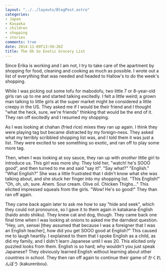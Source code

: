 ```yaml
---
layout: "../../layouts/BlogPost.astro"
categories:
- Japan
- Kasaoka
- children
- shopping
- stories
comments: true
date: 2014-11-09T13:59:26Z
title: The Oh So Exotic Grocery List
---
```


Since Erika is working and I am not, I try to take care of the apartment by shopping for food, cleaning and cooking as much as possible. I wrote out a list of everything that was needed and headed to Hallow's to do the week's shopping.

While I was picking out some tofu for mabodofu, two little 7 or 8-year-old girls ran up to me and started talking excitedly. I felt a little weird; a grown man talking to little girls at the super market might be considered a little creepy in the US. They asked me if I would be their friend and I thought "what the heck, sure, we're friends" thinking that would be the end of it. They ran off excitedly and I resumed my shopping.

As I was looking at chahan (fried rice) mixes they ran up again. I think they were playing tag but became distracted by my foreign-ness. They asked what my terribly scribbled shopping list was, and I told them it was just a list. They were excited to see something so exotic, and ran off to play some more tag.

Then, when I was looking at soy sauce, they ran up with *another* little girl to introduce us. This girl was more shy. They told her, "watch! he's SOOO good", and then turned to me and said "say it!". "Say what?" "English." "What English?" She was a little frustrated that I didn't know what she was talking about, and she stuck her finger into my shopping list. "This English!" "Oh, oh, uh, sure. Ahem. Sour cream. Olive oil. Chicken Thighs..." This elicited impressed squeals from the girls. "Wow! He's so good!" They than ran off again.

They came back again later to ask me how to say "hide and seek", which they could not pronounce, so I gave it to them again in katakana-English (haido ando shiiku). They knew cat and dog, though. They came back one final time when I was looking at onions to asked me the darndest question. "Hey, um, sensei [they assumed that because I was a foreigner that I was an English teacher], how did you get SOOO good at English?" This caused me to laugh heartily. I explained to them that I spoke English as a child, as did my family, and I didn't learn Japanese until I was 20. This elicited only puzzled looks from them. English is so hard; why wouldn't you just speak Japanese? They obviously learned English without learning about other countries in school. They then ran off again to continue their game of かくれんぼう (kakurenbou).
